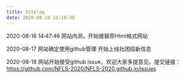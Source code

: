 ```yaml
---
title: Sitelog
date: 2020-08-18 15:16:30
---
```


2020-08-16 14:47:46
网站内测，开始接替原Html格式网站

2020-08-17
网站确定使用github管理
开始上线社团招新信息

2020-08-18
网站开始接受github issue，欢迎大家多提意见。提交链接：https://github.com/NFLS-2020/NFLS-2020.github.io/issues